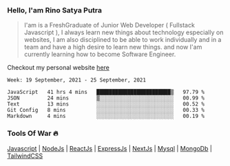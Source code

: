 ### Hello, I'am Rino Satya Putra

> I'am is a FreshGraduate of Junior Web Developer ( Fullstack Javascript ), I always learn new things about technology especially on websites, I am also disciplined to be able to work individually and in a team and have a high desire to learn new things. and now I'am currently learning how to become Software Engineer.

Checkout my personal website <a href="https://rinosatyaputra.vercel.app">here</a>

<!--START_SECTION:waka-->
```text
Week: 19 September, 2021 - 25 September, 2021

JavaScript   41 hrs 4 mins   ████████████████████████▒   97.79 % 
JSON         24 mins         ▒░░░░░░░░░░░░░░░░░░░░░░░░   00.99 % 
Text         13 mins         ░░░░░░░░░░░░░░░░░░░░░░░░░   00.52 % 
Git Config   8 mins          ░░░░░░░░░░░░░░░░░░░░░░░░░   00.33 % 
Markdown     4 mins          ░░░░░░░░░░░░░░░░░░░░░░░░░   00.19 % 
```
<!--END_SECTION:waka-->

### Tools Of War :fire:
<a href="https://developer.mozilla.org/en-US/docs/Web/JavaScript?retiredLocale=id">Javascript</a> | <a href="https://nodejs.org/en/">NodeJs</a> | <a href="https://reactjs.org/">ReactJs</a> | <a href="https://expressjs.com/">ExpressJs</a> | <a href="https://nextjs.org/">NextJs</a> | <a href="https://www.mysql.com/">Mysql</a> | <a href="https://www.mongodb.com/">MongoDb</a> | <a href="https://tailwindcss.com">TailwindCSS</a> 
